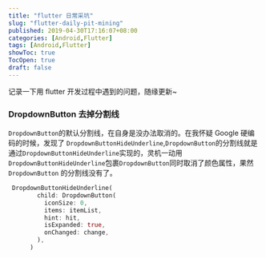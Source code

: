 ```yaml
---
title: "flutter 日常采坑"
slug: "flutter-daily-pit-mining"
published: 2019-04-30T17:16:07+08:00
categories: [Android,Flutter]
tags: [Android,Flutter]
showToc: true
TocOpen: true
draft: false
---
```

记录一下用 flutter 开发过程中遇到的问题，随缘更新~
### DropdownButton 去掉分割线
`DropdownButton`的默认分割线，在自身是没办法取消的。在我怀疑 Google 硬编码的时候，发现了 `DropdownButtonHideUnderline`,`DropdownButton`的分割线就是通过`DropdownButtonHideUnderline`实现的，灵机一动用`DropdownButtonHideUnderline`包裹`DropdownButton`同时取消了颜色属性，果然`DropdownButton` 的分割线没有了。
```dart
 DropdownButtonHideUnderline(
        child: DropdownButton(
          iconSize: 0,
          items: itemList,
          hint: hit,
          isExpanded: true,
          onChanged: change,
        ),
      )
```